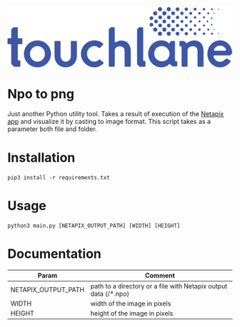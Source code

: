 ![LOGO](https://github.com/touchlane/NetapixTools/blob/master/Assets/logo.svg)

# Npo to png

Just another Python utility tool. Takes a result of execution of the [Netapix app](https://github.com/touchlane/Netapix) and visualize it by casting to image format. This script takes as a parameter both file and folder. 

# Installation

```
pip3 install -r requirements.txt
```

# Usage

```
python3 main.py [NETAPIX_OUTPUT_PATH] [WIDTH] [HEIGHT]
```

# Documentation

| Param | Comment |
| ------------- | ------------- |
| NETAPIX_OUTPUT_PATH | path to a directory or a file with Netapix output data (/*.npo)|
| WIDTH | width of the image in pixels |
| HEIGHT | height of the image in pixels |
